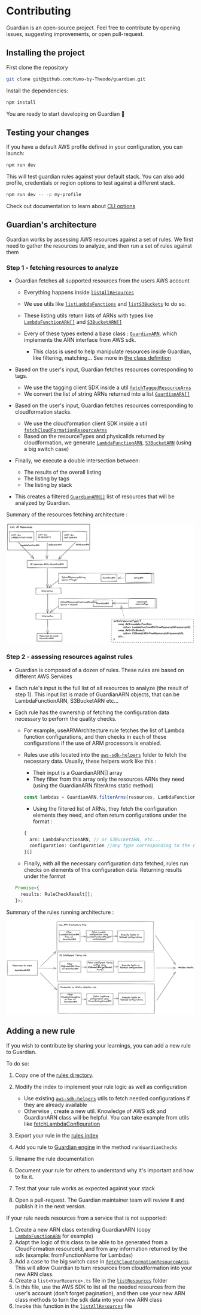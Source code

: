 # Contributing

Guardian is an open-source project. Feel free to contribute by opening issues, suggesting improvements, or open pull-request.

## Installing the project

First clone the repository

```sh
git clone git@github.com:Kumo-by-Theodo/guardian.git
```

Install the dependencies:

```sh
npm install
```

You are ready to start developing on Guardian 🏃

## Testing your changes

If you have a default AWS profile defined in your configuration, you can launch:

```sh
npm run dev
```

This will test guardian rules against your default stack.
You can also add profile, credentials or region options to test against a different stack.

```sh
npm run dev -- -p my-profile
```

Check out documentation to learn about [CLI options](./README.md)

## Guardian's architecture

Guardian works by assessing AWS resources against a set of rules.
We first need to gather the resources to analyze, and then run a set of rules against them

### Step 1 - fetching resources to analyze

- Guardian fetches all supported resources from the users AWS account

  - Everything happens inside [`listAllResources`](./src/init/listResources/listAllResources.ts)
  - We use utils like [`listLambdaFunctions`](./src/init/listResources/lambda/listLambdaFunctions.ts) and [`listS3Buckets`](./src/init/listResources//s3/listS3Buckets.ts) to do so.
  - These listing utils return lists of ARNs with types like [`LambdaFunctionARN[]`](./src/types/arn/lambda/LambdaFunctionARN.ts) and [`S3BucketARN[]`](./src/types/arn/s3/S3BucketARN.ts)
  - Every of these types extend a base class : [`GuardianARN`](./src/types/arn/GuardianARN.ts), which implements the ARN interface from AWS sdk.

    - This class is used to help manipulate resources inside Guardian, like filtering, matching... See more in [the class definition](./src/types/arn/)

- Based on the user's input, Guardian fetches resources corresponding to tags.

  - We use the tagging client SDK inside a util [`fetchTaggedResourceArns`](./src/init/fetchTaggedResourceArns.ts)
  - We convert the list of string ARNs returned into a list [`GuardianARN[]`](./src/types/arn/GuardianARN.ts)

- Based on the user's input, Guardian fetches resources corresponding to cloudformation stacks.

  - We use the cloudformation client SDK inside a util [`fetchCloudFormationResourceArns`](./src/init/fetchCloudFormationResourceArns.ts)
  - Based on the resourceTypes and physicalIds returned by cloudformation, we generate [`LambdaFunctionARN`](./src/types/arn/lambda/LambdaFunctionARN.ts), [`S3BucketARN`](./src/types/arn/s3/S3BucketARN.ts) (using a big switch case)

- Finally, we execute a double intersection between:
  - The results of the overall listing
  - The listing by tags
  - The listing by stack
- This creates a filtered [`GuardianARN[]`](./src/types/arn/GuardianARN.ts) list of resources that will be analyzed by Guardian.

Summary of the resources fetching architecture :

![Fetching GuardianARNs](./docs/architecture/fetchingResources.excalidraw.png)

### Step 2 - assessing resources against rules

- Guardian is composed of a dozen of rules. These rules are based on different AWS Services
- Each rule's input is the full list of all resources to analyze (the result of step 1). This input list is made of GuardianARN objects, that can be LambdaFunctionARN, S3BucketARN etc...
- Each rule has the ownership of fetching the configuration data necessary to perform the quality checks.

  - For example, useARMArchitecture rule fetches the list of Lambda function configurations, and then checks in each of these configurations if the use of ARM processors is enabled.
  - Rules use utils located into the [`aws-sdk-helpers`](./src/aws-sdk-helpers/) folder to fetch the necessary data. Usually, these helpers work like this :

    - Their input is a GuardianARN[] array
    - They filter from this array only the resources ARNs they need (using the GuardianARN.filterArns static method)

    ```typescript
    const lambdas = GuardianARN.filterArns(resources, LambdaFunctionARN);
    ```

    - Using the filtered list of ARNs, they fetch the configuration elements they need, and often return configurations under the format :

    ```typescript
    {
      arn: LambdaFunctionARN, // or S3BucketARN, etc...
      configuration: Configuration //any type corresponding to the configuration
    }[]
    ```

  - Finally, with all the necessary configuration data fetched, rules run checks on elements of this configuration data. Returning results under the format

  ```typescript
  Promise<{
    results: RuleCheckResult[];
  }>;
  ```

Summary of the rules running architecture :

![Running rules](./docs/architecture/usingGuardianARNInRules.excalidraw.png)

## Adding a new rule

If you wish to contribute by sharing your learnings, you can add a new rule to Guardian.

To do so:

1. Copy one of the [rules directory](./src/rules).
2. Modify the index to implement your rule logic as well as configuration

   - Use existing [`aws-sdk-helpers`](./src/aws-sdk-helpers/) utils to fetch needed configurations if they are already available
   - Otherwise , create a new util. Knowledge of AWS sdk and GuardianARN class will be helpful. You can take example from utils like [fetchLambdaConfiguration](./src/aws-sdk-helpers/lambda/fetchLambdaConfiguration.ts)

3. Export your rule in the [rules index](./src/rules/index.ts)
4. Add you rule to [Guardian engine](./src/index.ts) in the method `runGuardianChecks`
5. Rename the rule documentation
6. Document your rule for others to understand why it's important and how to fix it.
7. Test that your rule works as expected against your stack
8. Open a pull-request. The Guardian maintainer team will review it and publish it in the next version.

If your rule needs resources from a service that is not supported:

1. Create a new ARN class extending GuardianARN (copy [`LambdaFunctionARN`](./src/types/arn/lambda/LambdaFunctionARN.ts) for example)
2. Adapt the logic of this class to be able to be generated from a CloudFormation resourceId, and from any information returned by the sdk (example: fromFunctionName for Lambdas)
3. Add a case to the big switch case in [`fetchCloudFormationResourceArns`](./src/init/fetchCloudFormationResourceArns.ts). This will allow Guardian to turn resources from cloudformation into your new ARN class.
4. Create a `list<YourReource>.ts` file in the [`listResources`](./src/init/listResources/) folder
5. In this file, use the AWS SDK to list all the needed resources from the user's account (don't forget pagination), and then use your new ARN class methods to turn the sdk data into your new ARN class
6. Invoke this function in the [`listAllResources`](./src/init/listResources/listAllResources.ts) file
